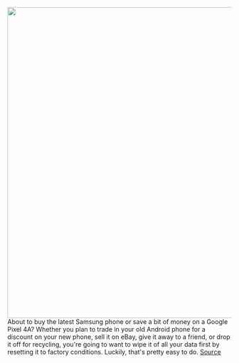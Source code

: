<img src='https://cdn.vox-cdn.com/thumbor/67swtD9HCuiur-wUvBRASKpskwU=/0x0:2040x1360/1200x800/filters:focal(857x517:1183x843)/cdn.vox-cdn.com/uploads/chorus_image/image/67347798/akrales_190515_3399_0018.0.jpg' width='700px' /><br/>
About to buy the latest Samsung phone or save a bit of money on a Google Pixel 4A? Whether you plan to trade in your old Android phone for a discount on your new phone, sell it on eBay, give it away to a friend, or drop it off for recycling, you're going to want to wipe it of all your data first by resetting it to factory conditions. Luckily, that's pretty easy to do.
<a href='https://www.theverge.com/21419919/delete-data-android-phone-sell-trade-how-to'> Source <a/>